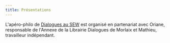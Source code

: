 ```yaml
---
title: Présentations
---
```

L'apéro-philo de [Dialogues au SEW](https://facebook.com/annexedialoguesmorlaixsew) est organisé en partenariat avec Oriane, responsable de l'Annexe de la Librairie Dialogues de Morlaix et Mathieu, travailleur indépendant.